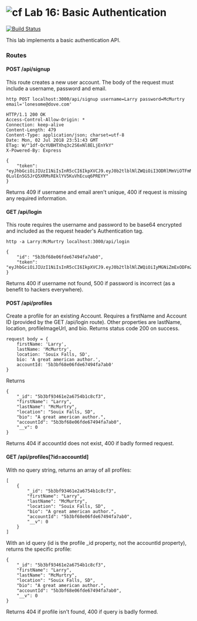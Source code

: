 ![cf](https://i.imgur.com/7v5ASc8.png) Lab 16: Basic Authentication
======

[![Build Status](https://travis-ci.com/TCW417/16-19-auth-asset-mgt.svg?branch=master)](https://travis-ci.com/TCW417/16-19-auth-asset-mgt)

This lab implements a basic authentication API.

### Routes

#### POST /api/signup

This route creates a new user account.  The body of the request must include a username, password and email.

```
http POST localhost:3000/api/signup username=Larry password=McMurtry email='lonesome@dove.com'

HTTP/1.1 200 OK
Access-Control-Allow-Origin: *
Connection: keep-alive
Content-Length: 479
Content-Type: application/json; charset=utf-8
Date: Mon, 02 Jul 2018 23:51:43 GMT
ETag: W/"1df-QcYUBHTXhq3c2S6xNl8ELjEnYkY"
X-Powered-By: Express

{
    "token": "eyJhbGciOiJIUzI1NiIsInR5cCI6IkpXVCJ9.eyJ0b2tlblNlZWQiOiI3ODRlMmViOTFmMDYwNzM3OGM4OTY3YzM1YmU0NDEyYjhiN2NmMzUwOWEyZjJlN2QiLCJpYXQiOjE1MzA2NTYzOTh9.Eq0g-0LulEn5G5JrQ5XRMsREklYV5KuVhEcuq6PREYY"
}
```

Returns 409 if username and email aren't unique, 400 if request is missing any required information.

#### GET /api/login

This route requires the username and password to be base64 encrypted and included as the request header's Authentication tag.

```
http -a Larry:McMurtry localhost:3000/api/login

{
    "id": "5b3bf68e06fde67494fa7ab0",
    "token": "eyJhbGciOiJIUzI1NiIsInR5cCI6IkpXVCJ9.eyJ0b2tlblNlZWQiOiIyMGNiZmExODFmZmZhYTk4ZGRkMDEzNDExMTM4NDI2YmUwZGU2NTY0NTBhYTA3ZWIiLCJpYXQiOjE1MzA2NTY2MzZ9.0XAT9ltDxe34pxpVZwKLb17b7n6ZpKj_N04wVwviTLg"
}
```

Returns 400 if username not found, 500 if password is incorrect (as a benefit to hackers everywhere).

#### POST /api/profiles

Create a profile for an existing Account.  Requires a firstName and Account ID (provided by the GET /api/login route). Other properties are lastName, location, profileImageUrl, and bio.  Returns status code 200 on success.
```
request body = {
    firstName: 'Larry',
    lastName: 'McMurtry',
    location: 'Souix Falls, SD',
    bio: 'A great american author.',
    accountId: '5b3bf68e06fde67494fa7ab0'
}
```
Returns
```
{
    "_id": "5b3bf93461e2a6754b1c8cf3",
    "firstName": "Larry",
    "lastName": "McMurtry",
    "location": "Souix Falls, SD",
    "bio": "A great american author.",
    "accountId": "5b3bf68e06fde67494fa7ab0",
    "__v": 0
}
```
Returns 404 if accountId does not exist, 400 if badly formed request.

#### GET /api/profiles[?id=accountId]

With no query string, returns an array of all profiles:
```
[
    {
        "_id": "5b3bf93461e2a6754b1c8cf3",
        "firstName": "Larry",
        "lastName": "McMurtry",
        "location": "Souix Falls, SD",
        "bio": "A great american author.",
        "accountId": "5b3bf68e06fde67494fa7ab0",
        "__v": 0
    }
]
```
With an id query (id is the profile _id property, not the accountId property), returns the specific profile:
```
{
    "_id": "5b3bf93461e2a6754b1c8cf3",
    "firstName": "Larry",
    "lastName": "McMurtry",
    "location": "Souix Falls, SD",
    "bio": "A great american author.",
    "accountId": "5b3bf68e06fde67494fa7ab0",
    "__v": 0
}
```
Returns 404 if profile isn't found, 400 if query is badly formed.




